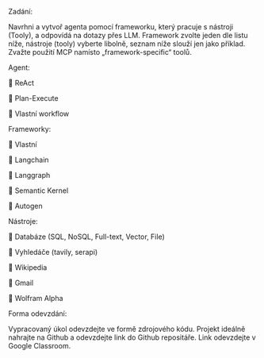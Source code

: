 Zadání:

Navrhni a vytvoř agenta pomocí frameworku, který pracuje s nástroji (Tooly), a
odpovídá na dotazy přes LLM. Framework zvolte jeden dle listu níže, nástroje (tooly)
vyberte libolně, seznam níže slouží jen jako příklad. Zvažte použití MCP namísto
„framework-specific“ toolů.

Agent:

 ReAct

 Plan-Execute

 Vlastní workflow

Frameworky:

 Vlastní

 Langchain

 Langgraph

 Semantic Kernel

 Autogen

Nástroje:

 Databáze (SQL, NoSQL, Full-text, Vector, File)

 Vyhledáče (tavily, serapi)

 Wikipedia

 Gmail

 Wolfram Alpha

Forma odevzdání:

Vypracovaný úkol odevzdejte ve formě zdrojového kódu. Projekt ideálně nahrajte na
Github a odevzdejte link do Github repositáře. Link odevzdejte v Google Classroom.
